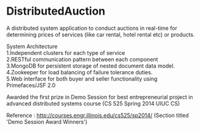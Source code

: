 DistributedAuction
==================

A distributed system application to conduct auctions in real-time for determining prices of services (like 
car rental, hotel rental etc) or products.

System Architecture <br/>
    1.Independent clusters for each type of service<br/>
    2.RESTful communication pattern between each component<br/>
    3.MongoDB for persistent storage of nested document data model.<br/>
    4.Zookeeper for load balancing of failure tolerance duties.<br/>
    5.Web interface for both buyer and seller functionality using Primefaces/JSF 2.0 

Awarded the first prize in Demo Session for best entrepreneurial project in advanced distributed systems course (CS 525 Spring 2014 UIUC CS)

Reference : http://courses.engr.illinois.edu/cs525/sp2014/ (Section titled 'Demo Session Award Winners')
